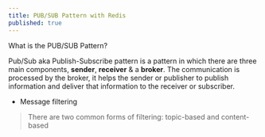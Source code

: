 ```yaml
---
title: PUB/SUB Pattern with Redis
published: true
---
```


What is the PUB/SUB Pattern?

Pub/Sub aka Publish-Subscribe pattern is a pattern in which there are three main components, **sender**, **receiver** & a **broker**. The communication is processed by the broker, it helps the sender or publisher to publish information and deliver that information to the receiver or subscriber. 

* Message filtering

> There are two common forms of filtering: topic-based and content-based

